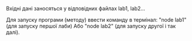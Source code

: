 Вхідні дані заносяться у відповідних файлах lab1, lab2...

Для запуску програми (методу) ввести команду в термінал: "node lab1" (для запуску першої лаби)
Або "node lab2" (для запуску другої і так далі).
